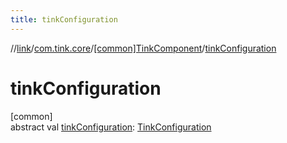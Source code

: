 ```yaml
---
title: tinkConfiguration
---
```

//[link](../../../index.html)/[com.tink.core](../index.html)/[[common]TinkComponent](index.html)/[tinkConfiguration](tink-configuration.html)



# tinkConfiguration



[common]\
abstract val [tinkConfiguration](tink-configuration.html): [TinkConfiguration](../../com.tink.service.network/[common]-tink-configuration/index.html)




